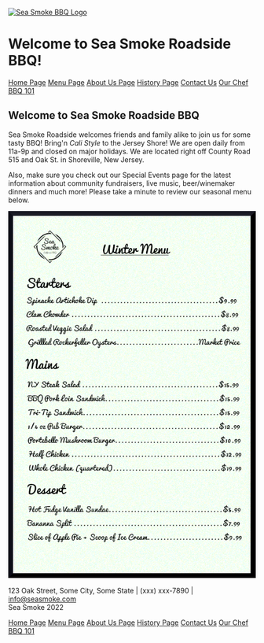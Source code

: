 

[![Sea Smoke BBQ Logo](images/logo.jpg)](index.html)

Welcome to Sea Smoke Roadside BBQ!
==================================

[Home Page](index.html)
[Menu Page](menu.html)
[About Us Page](aboutus.html)
[History Page](history.html)
[Contact Us](contactus.html)
[Our Chef](chef.html)
[BBQ 101](bbq101.html)

Welcome to Sea Smoke Roadside BBQ
---------------------------------

Sea Smoke Roadside welcomes friends and family alike to join us for some tasty BBQ! Bring'n _Cali Style_ to the Jersey Shore! We are open daily from 11a-9p and closed on major holidays. We are located right off County Road 515 and Oak St. in Shoreville, New Jersey.

Also, make sure you check out our Special Events page for the latest information about community fundraisers, live music, beer/winemaker dinners and much more! Please take a minute to review our seasonal menu below.

[![Sea Smoke Winter 2022 Menu](images/menu.jpg)](images/menu.jpg)

123 Oak Street, Some City, Some State | (xxx) xxx-7890 | info@seasmoke.com  
Sea Smoke 2022

[Home Page](index.html)
[Menu Page](menu.html)
[About Us Page](aboutus.html)
[History Page](history.html)
[Contact Us](contactus.html)
[Our Chef](chef.html)
[BBQ 101](bbq101.html)
